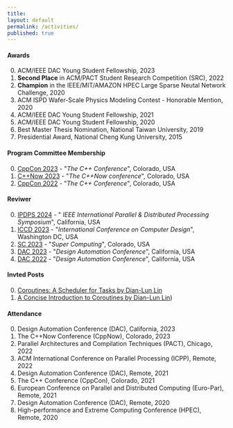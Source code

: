 ```yaml
---
title:
layout: default
permalink: /activities/
published: true
---
```


#### Awards
0. ACM/IEEE DAC Young Student Fellowship, 2023
0. **Second Place** in ACM/PACT Student Research Competition (SRC), 2022
0. **Champion** in the IEEE/MIT/AMAZON HPEC Large Sparse Neutal Network Challenge, 2020
0. ACM ISPD Wafer-Scale Physics Modeling Contest - Honorable Mention, 2020
0. ACM/IEEE DAC Young Student Fellowship, 2021
0. ACM/IEEE DAC Young Student Fellowship, 2020
0. Best Master Thesis Nomination, National Taiwan University, 2019
0. Presidential Award, National Cheng Kung University, 2015

#### Program Committee Membership
0. [CppCon 2023](https://cppcon.org/) - "<i>The C++ Conference</i>", Colorado, USA
0. [C++Now 2023](https://cppnow.org/) - "<i>The C++Now conference</i>", Colorado, USA
0. [CppCon 2022](https://cppcon.org/) - "<i>The C++ Conference</i>", Colorado, USA

#### Reviwer
0. [IPDPS 2024](https://www.ipdps.org/) - "<i> IEEE International Parallel & Distributed Processing Symposium</i>", California, USA
0. [ICCD 2023](https://www.iccd-conf.com/Home.html) - "<i>International Conference on Computer Design</i>", Washington DC, USA
0. [SC 2023](https://sc23.supercomputing.org/) - "<i>Super Computing</i>", Colorado, USA
0. [DAC 2023](https://www.dac.com/) - "<i>Design Automation Conference</i>", California, USA
0. [DAC 2022](https://www.dac.com/) - "<i>Design Automation Conference</i>", California, USA

#### Invted Posts
0. [Coroutines: A Scheduler for Tasks by Dian-Lun Lin](https://www.modernescpp.com/index.php/coroutines-a-scheduler-for-tasks-by-dian-lun-li/)
0. [A Concise Introduction to Coroutines by Dian-Lun Lin](https://www.modernescpp.com/index.php/a-concise-introduction-to-coroutines-by-dian-lun-li/))

#### Attendance
0. Design Automation Conference (DAC), California, 2023
0. The C++Now Conference (CppNow), Colorado, 2023
0. Parallel Architectures and Compilation Techniques (PACT), Chicago, 2022
0. ACM International Conference on Parallel Processing (ICPP), Remote, 2022
0. Design Automation Conference (DAC), Remote, 2021
0. The C++ Conference (CppCon), Colorado, 2021
0. European Conference on Parallel and Distributed Computing (Euro-Par), Remote, 2021
0. Design Automation Conference (DAC), Remote, 2020
0. High-performance and Extreme Computing Conference (HPEC), Remote, 2020

